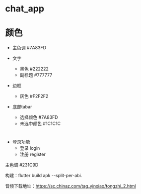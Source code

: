 # chat_app

# 颜色
  - 主色调 #7A83FD

  - 文字
    - 黑色 #222222
    - 副标题 #777777
  
  - 边框
    - 灰色 #F2F2F2

  - 底部tabar
    - 选择颜色 #7A83FD  
    - 未选中颜色 #1C1C1C
#
  - 登录功能
    - 登录 login
    - 注册 register


<!--  -->
主色调 #231C9D



构建：flutter build apk --split-per-abi.


音频下载地址：https://sc.chinaz.com/tag_yinxiao/tongzhi_2.html

